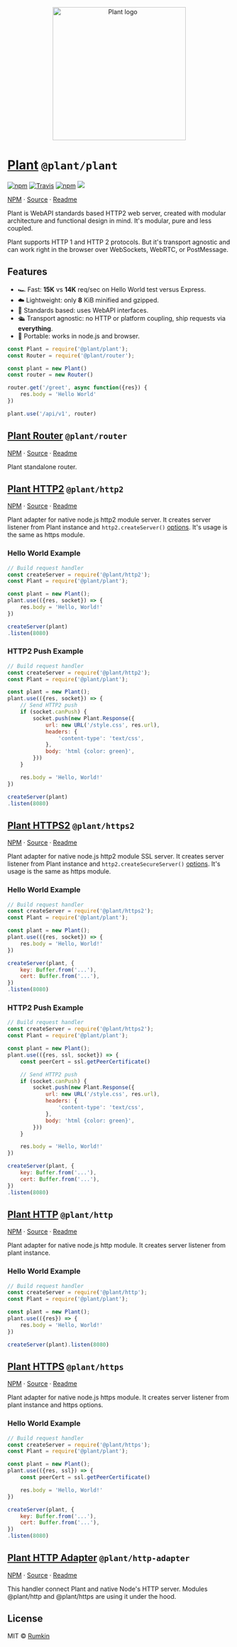 <p align="center">
    <img alt="Plant logo" src="packages/plant/assets/cover.png" width="300"/>
</p>

# [Plant](packages/plant) `@plant/plant`

[![npm](https://img.shields.io/npm/v/@plant/plant.svg?style=flat-square)](https://npmjs.com/package/@plant/plant)
[![Travis](https://img.shields.io/travis/rumkin/plant.svg?style=flat-square)](https://travis-ci.org/rumkin/plant)
[![npm](https://img.shields.io/npm/dw/@plant/plant.svg?style=flat-square)](https://npmjs.com/package/@plant/plant)
![](https://img.shields.io/badge/size-8KiB-blue.svg?style=flat-square)

[NPM](https://npmjs.com/package/@plant/plant) ·
[Source](packages/plant) · [Readme](packages/plant/readme.md)

Plant is WebAPI standards based HTTP2 web server, created with
modular architecture and functional design in mind. It's modular, pure and less coupled.

Plant supports HTTP 1 and HTTP 2 protocols. But it's transport agnostic and can work right
in the browser over WebSockets, WebRTC, or PostMessage.

## Features

- 🏎 Fast: **15K** vs **14K** req/sec on Hello World test versus Express.
- ☁️ Lightweight: only **8** KiB minified and gzipped.
- 📐 Standards based: uses WebAPI interfaces.
- 🛳 Transport agnostic: no HTTP or platform coupling, ship requests via __everything__.
- 🧳 Portable: works in node.js and browser.

```javascript
const Plant = require('@plant/plant');
const Router = require('@plant/router');

const plant = new Plant()
const router = new Router()

router.get('/greet', async function({res}) {
    res.body = 'Hello World'
})

plant.use('/api/v1', router)
```

## [Plant Router](packages/router) `@plant/router`

[NPM](https://npmjs.com/package/@plant/router) ·
[Source](packages/router) · [Readme](packages/router/readme.md)

Plant standalone router.


## [Plant HTTP2](packages/http2) `@plant/http2`

[NPM](https://npmjs.com/package/@plant/http2) ·
[Source](packages/http2) · [Readme](packages/http2/readme.md)

Plant adapter for native node.js http2 module server. It creates server
listener from Plant instance and `http2.createServer()` [options](https://nodejs.org/dist/latest-v11.x/docs/api/http2.html#http2_http2_createserver_options_onrequesthandler). It's
usage is the same as https module.

### Hello World Example

```javascript
// Build request handler
const createServer = require('@plant/http2');
const Plant = require('@plant/plant');

const plant = new Plant();
plant.use(({res, socket}) => {
    res.body = 'Hello, World!'
})

createServer(plant)
.listen(8080)
```

### HTTP2 Push Example

```javascript
// Build request handler
const createServer = require('@plant/http2');
const Plant = require('@plant/plant');

const plant = new Plant();
plant.use(({res, socket}) => {
    // Send HTTP2 push
    if (socket.canPush) {
        socket.push(new Plant.Response({
            url: new URL('/style.css', res.url),
            headers: {
                'content-type': 'text/css',
            },
            body: 'html {color: green}',
        }))
    }

    res.body = 'Hello, World!'
})

createServer(plant)
.listen(8080)
```

## [Plant HTTPS2](packages/https2) `@plant/https2`

[NPM](https://npmjs.com/package/@plant/https2) ·
[Source](packages/https2) · [Readme](packages/https2/readme.md)

Plant adapter for native node.js http2 module SSL server. It creates server
listener from Plant instance and `http2.createSecureServer()` [options](https://nodejs.org/dist/latest-v11.x/docs/api/http2.html#http2_http2_createsecureserver_options_onrequesthandler). It's
usage is the same as https module.

### Hello World Example

```javascript
// Build request handler
const createServer = require('@plant/https2');
const Plant = require('@plant/plant');

const plant = new Plant();
plant.use(({res, socket}) => {
    res.body = 'Hello, World!'
})

createServer(plant, {
    key: Buffer.from('...'),
    cert: Buffer.from('...'),
})
.listen(8080)
```

### HTTP2 Push Example

```javascript
// Build request handler
const createServer = require('@plant/https2');
const Plant = require('@plant/plant');

const plant = new Plant();
plant.use(({res, ssl, socket}) => {
    const peerCert = ssl.getPeerCertificate()

    // Send HTTP2 push
    if (socket.canPush) {
        socket.push(new Plant.Response({
            url: new URL('/style.css', res.url),
            headers: {
                'content-type': 'text/css',
            },
            body: 'html {color: green}',
        }))
    }

    res.body = 'Hello, World!'
})

createServer(plant, {
    key: Buffer.from('...'),
    cert: Buffer.from('...'),
})
.listen(8080)
```

## [Plant HTTP](packages/http) `@plant/http`

[NPM](https://npmjs.com/package/@plant/http) ·
[Source](packages/http) · [Readme](packages/http/readme.md)

Plant adapter for native node.js http module. It creates server listener from plant instance.

### Hello World Example

```javascript
// Build request handler
const createServer = require('@plant/http');
const Plant = require('@plant/plant');

const plant = new Plant();
plant.use(({res}) => {
    res.body = 'Hello, World!'
})

createServer(plant).listen(8080)
```

## [Plant HTTPS](packages/https) `@plant/https`

[NPM](https://npmjs.com/package/@plant/https) ·
[Source](packages/https) · [Readme](packages/https/readme.md)

Plant adapter for native node.js https module. It creates server listener from plant instance and https options.

### Hello World Example

```javascript
// Build request handler
const createServer = require('@plant/https');
const Plant = require('@plant/plant');

const plant = new Plant();
plant.use(({res, ssl}) => {
    const peerCert = ssl.getPeerCertificate()

    res.body = 'Hello, World!'
})

createServer(plant, {
    key: Buffer.from('...'),
    cert: Buffer.from('...'),
})
.listen(8080)
```

## [Plant HTTP Adapter](packages/http-adapter) `@plant/http-adapter`

[NPM](https://npmjs.com/package/@plant/http-adapter) ·
[Source](packages/http-adapter) · [Readme](packages/http-adapter/readme.md)

This handler connect Plant and native Node's HTTP server. Modules @plant/http and @plant/https are using it under the hood.

## License

MIT &copy; [Rumkin](https://rumk.in)
